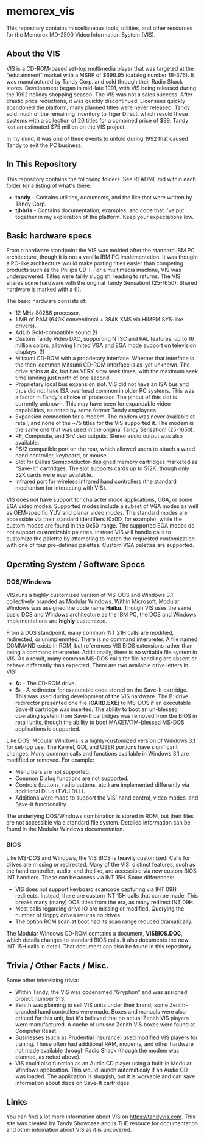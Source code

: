 # memorex_vis

This repository contains miscellaneous tools, utilities, and other resources for the Memorex MD-2500 Video Information System (VIS).  

## About the VIS

VIS is a CD-ROM-based set-top multimedia player that was targeted at the "edutainment" market with a MSRP of $699.95 (catalog number 16-376).  It was manufactured by Tandy Corp. and sold through their Radio Shack stores.  Development began in mid-late 1991, with VIS being released during the 1992 holiday shopping season.  The VIS was not a sales success.  After drastic price reductions, it was quickly discontinued.  Licensees quickly abandoned the platform; many planned titles were never released.  Tandy sold much of the remaining inventory to Tiger Direct, which resold these systems with a collection of 20 titles for a combined price of $99.  Tandy lost an estimated $75 million on the VIS project.  

In my mind, it was one of three events to unfold during 1992 that caused Tandy to exit the PC business.

## In This Repository

This repository contains the following folders.  See README.md within each folder for a listing of what's there.

* **tandy** - Contains utilities, documents, and the like that were written by Tandy Corp.
* **tjbhris** - Contains documentation, examples, and code that I've put together in my exploration of the platform.  Keep your expectations low.

## Basic hardware specs
From a hardware standpoint the VIS was molded after the standard IBM PC architecture, though it is not a vanilla IBM PC implementation.  It was thought a PC-like architecture would make porting titles easier than competing products such as the Philips CD-I.  For a multimedia machine, VIS was underpowered.  Titles were fairly sluggish, leading to returns.  The VIS shares some hardware with the original Tandy Sensation! (25-1650).  Shared hardware is marked with a (!).

The basic hardware consists of:

* 12 MHz 80286 processor.
* 1 MB of RAM (640K conventional + 384K XMS via HIMEM.SYS-like drivers).
* AdLib Gold-compatible sound (!)
* Custom Tandy Video DAC, supporting NTSC and PAL features, up to 16 million colors, allowing limited VGA and EGA mode support on television displays. (!)
* Mitsumi CD-ROM with a proprietary interface.  Whether that interface is the then-common Mitsumi CD-ROM interface is as-yet unknown.  The drive spins at 4x, but has VERY slow seek times, with the maximum seek time landing just north of one second.
* Proprietary local bus expansion slot.  VIS did not have an ISA bus and thus did not have ISA overhead common in older PC systems.  This was a factor in Tandy's choice of processor.  The pinout of this slot is currently unknown.  This may have been for expandable video capabilities, as noted by some former Tandy employees.
* Expansion connection for a modem.  The modem was never available at retail, and none of the ~75 titles for the VIS supported it.  The modem is the same one that was used in the original Tandy Sensation! (25-1650).
* RF, Composite, and S-Video outputs.  Stereo audio output was also available.
* PS/2 compatible port on the rear, which allowed users to attach a wired hand controller, keyboard, or mouse.
* Slot for Dallas Semiconductor-designed memory cartridges marketed as "Save-It" cartridges.  The slot supports cards up to 512K, though only 32K cards were ever available.  
* Infrared port for wireless infrared hand controllers (the standard mechanism for interacting with VIS).

VIS does not have support for character mode applications, CGA, or some EGA video modes.  Supported modes include a subset of VGA modes as well as OEM-specific YUV and planar video modes.  The standard modes are accessible via their standard identifiers (0x0D, for example), while the custom modes are found in the 0x50-range.  The supported EGA modes do not support customizable palettes; instead VIS will handle calls to customize the palettte by attempting to match the requested customization with one of four pre-defined palettes.  Custom VGA palettes are supported.

## Operating System / Software Specs

### DOS/Windows

VIS runs a highly customized version of MS-DOS and Windows 3.1 collectively branded as Modular Windows.  Within Microsoft, Modular Windows was assigned the code name **Haiku**.  Though VIS uses the same basic DOS and Windows architecture as the IBM PC, the DOS and Windows implementations are **highly** customized.  

From a DOS standpoint, many common INT 21H calls are modified, redirected, or unimplemnted.  There is no command interpreter.  A file named COMMAND exists in ROM, but references VIS BIOS extensions rather than being a command interpreter.  Additionally, there is no writable file system in VIS.  As a result, many common MS-DOS calls for file handling are absent or behave differently than expected.  There are two available drive letters in VIS:

* **A:** - The CD-ROM drive.
* **B:** - A redirector for executable code stored on the Save-It cartridge.  This was used during development of the VIS hardware.  The B: drive redirector presented one file (**CARD.EXE**) to MS-DOS if an executable Save-It cartridge was inserted.  The ability to boot an un-blessed operating system from Save-It cartridges was removed from tbe BIOS in retail units, though the ability to boot MAKETATM-blessed MS-DOS applications is supported.

Like DOS, Modular Windows is a highly-customized version of Windows 3.1 for set-top use.  The Kernel, GDI, and USER portions have significant changes.  Many common calls and functions available in Windows 3.1 are modified or removed.  For example:

* Menu bars are not supported.
* Common Dialog functions are not supported.
* Controls (buttons, radio buttons, etc.) are implemented differently via additional DLLs (TVUI.DLL).
* Additions were made to support the VIS' hand control, video modes, and Save-It functionality. 

The underlying DOS/Windows combination is stored in ROM, but their files are not accessible via a standard file system.  Detailed information can be found in the Modular Windows documentation.

### BIOS

Like MS-DOS and Windows, the VIS BIOS is heavily customized.  Calls for drives are missing or redirected.  Many of the VIS' distinct features, such as the hand controller, audio, and the like, are accessible via new custom BIOS INT handlers.  These can be access via INT 15H.  Some differences:

* VIS does not support keyboard scancode capturing via INT 09H redirects.  Instead, there are custom INT 15H calls that can be made.  This breaks many (many) DOS titles from the era, as many redirect INT 09H.
* Most calls regarding drive IO are missing or modified.  Querying the number of floppy drives returns no drives.
* The option ROM scan at boot had its scan range reduced dramatically.

The Modular Windows CD-ROM comtains a document, **VISBIOS.DOC**, which details changes to standard BIOS calls.  It also documents the new INT 15H calls in detail.  That document can also be found in this repository.

## Trivia / Other Facts / Misc.

Some other interesting trivia:

* Within Tandy, the VIS was codenamed "Gryphon" and was assigned project number 513.  
* Zenith was planning to sell VIS units under their brand; some Zenith-branded hand controllers were made.  Boxes and manuals were also printed for this unit, but it's believed that no actual Zenith VIS players were manufactured.  A cache of unused Zenith VIS boxes were found at Computer Reset.
* Businesses (such as Prudential insurance) used modified VIS players for traning.  These often had additional RAM, modems, and other hardware not made available through Radio Shack (though the modem was planned, as noted above).
* VIS could also function as an Audio CD player using a built-in Modular Windows application.  This would launch automaticaly if an Audio CD was loaded.  The application is sluggish, but it is workable and can save information about discs on Save-It cartridges.

## Links

You can find a lot more information about VIS on https://tandyvis.com.  This site was created by Tandy Showcase and is THE resouce for documentation and other infomation about VIS as it is uncovered.